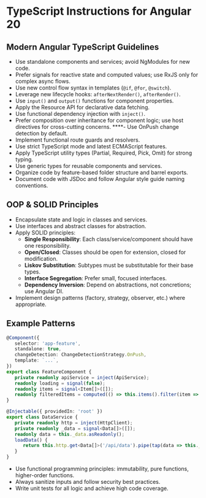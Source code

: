 # TypeScript Instructions for Angular 20

## Modern Angular TypeScript Guidelines

- Use standalone components and services; avoid NgModules for new code.
- Prefer signals for reactive state and computed values; use RxJS only for complex async flows.
- Use new control flow syntax in templates (`@if`, `@for`, `@switch`).
- Leverage new lifecycle hooks: `afterNextRender()`, `afterRender()`.
- Use `input()` and `output()` functions for component properties.
- Apply the Resource API for declarative data fetching.
- Use functional dependency injection with `inject()`.
- Prefer composition over inheritance for component logic; use host directives for cross-cutting concerns.
****- Use OnPush change detection by default.
- Implement functional route guards and resolvers.
- Use strict TypeScript mode and latest ECMAScript features.
- Apply TypeScript utility types (Partial, Required, Pick, Omit) for strong typing.
- Use generic types for reusable components and services.
- Organize code by feature-based folder structure and barrel exports.
- Document code with JSDoc and follow Angular style guide naming conventions.

## OOP & SOLID Principles

- Encapsulate state and logic in classes and services.
- Use interfaces and abstract classes for abstraction.
- Apply SOLID principles:
  - **Single Responsibility**: Each class/service/component should have one responsibility.
  - **Open/Closed**: Classes should be open for extension, closed for modification.
  - **Liskov Substitution**: Subtypes must be substitutable for their base types.
  - **Interface Segregation**: Prefer small, focused interfaces.
  - **Dependency Inversion**: Depend on abstractions, not concretions; use Angular DI.
- Implement design patterns (factory, strategy, observer, etc.) where appropriate.

## Example Patterns

```typescript
@Component({
   selector: 'app-feature',
   standalone: true,
   changeDetection: ChangeDetectionStrategy.OnPush,
   template: `...`,
})
export class FeatureComponent {
   private readonly apiService = inject(ApiService);
   readonly loading = signal(false);
   readonly items = signal<Item[]>([]);
   readonly filteredItems = computed(() => this.items().filter(item => item.active));
}

@Injectable({ providedIn: 'root' })
export class DataService {
   private readonly http = inject(HttpClient);
   private readonly _data = signal<Data[]>([]);
   readonly data = this._data.asReadonly();
   loadData() {
      return this.http.get<Data[]>('/api/data').pipe(tap(data => this._data.set(data)));
   }
}
```

- Use functional programming principles: immutability, pure functions, higher-order functions.
- Always sanitize inputs and follow security best practices.
- Write unit tests for all logic and achieve high code coverage.
